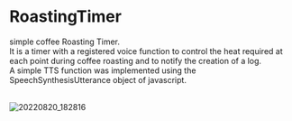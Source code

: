 # RoastingTimer
simple coffee Roasting Timer. <br>
It is a timer with a registered voice function to control the heat required at each point during coffee roasting and to notify the creation of a log.<br>
A simple TTS function was implemented using the SpeechSynthesisUtterance object of javascript. <br><br>

![20220820_182816](https://user-images.githubusercontent.com/57596337/185739088-814d0dc6-95e9-4b4e-8fae-12e8b15e846a.png)
